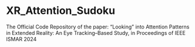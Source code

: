 # XR_Attention_Sudoku
The Official Code Repository of the paper: “Looking” into Attention Patterns in Extended Reality: An Eye Tracking–Based Study, in Proceedings of IEEE ISMAR 2024
